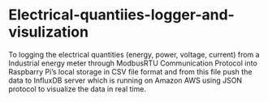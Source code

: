 # Electrical-quantiies-logger-and-visulization
To logging the electrical quantities (energy, power, voltage, current) from a Industrial energy meter through ModbusRTU Communication Protocol into Raspbarry Pi’s local storage in CSV file format and from this file push the data to InfluxDB server which is running on Amazon AWS using JSON protocol to visualize the data in real time.
